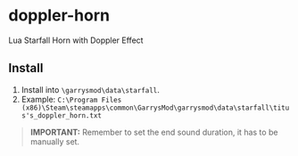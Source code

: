 # doppler-horn
Lua Starfall Horn with Doppler Effect

## Install

1. Install into `\garrysmod\data\starfall`.
2. Example: `C:\Program Files (x86)\Steam\steamapps\common\GarrysMod\garrysmod\data\starfall\titus's_doppler_horn.txt`

> **IMPORTANT:** Remember to set the end sound duration, it has to be manually set.
